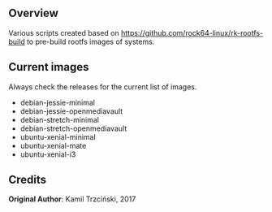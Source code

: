 ## Overview
Various scripts created based on <https://github.com/rock64-linux/rk-rootfs-build> to pre-build rootfs images of systems.

## Current images
Always check the releases for the current list of images.

* debian-jessie-minimal
* debian-jessie-openmediavault
* debian-stretch-minimal
* debian-stretch-openmediavault
* ubuntu-xenial-minimal
* ubuntu-xenial-mate
* ubuntu-xenial-i3

## Credits

**Original Author**: Kamil Trzciński, 2017
